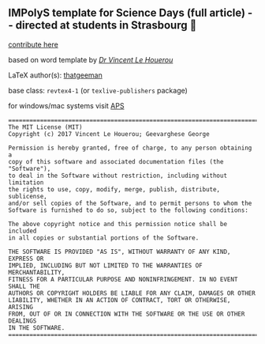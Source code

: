 ## IMPolyS template for Science Days (full article) -- directed at students in Strasbourg :metal:

[contribute here](https://github.com/thatgeeman/egg-impolys.git)

based on word template by [*Dr Vincent Le Houerou*](https://www-ics.u-strasbg.fr/spip.php?article229)

LaTeX author(s): [thatgeeman](https://github.com/thatgeeman)

base class: `revtex4-1` (or `texlive-publishers` package)

for windows/mac systems visit [APS](https://journals.aps.org/revtex)

```
===============================================================================
The MIT License (MIT)
Copyright (c) 2017 Vincent Le Houerou; Geevarghese George

Permission is hereby granted, free of charge, to any person obtaining a 
copy of this software and associated documentation files (the "Software"), 
to deal in the Software without restriction, including without limitation 
the rights to use, copy, modify, merge, publish, distribute, sublicense, 
and/or sell copies of the Software, and to permit persons to whom the 
Software is furnished to do so, subject to the following conditions:

The above copyright notice and this permission notice shall be included 
in all copies or substantial portions of the Software.

THE SOFTWARE IS PROVIDED "AS IS", WITHOUT WARRANTY OF ANY KIND, EXPRESS OR 
IMPLIED, INCLUDING BUT NOT LIMITED TO THE WARRANTIES OF MERCHANTABILITY, 
FITNESS FOR A PARTICULAR PURPOSE AND NONINFRINGEMENT. IN NO EVENT SHALL THE 
AUTHORS OR COPYRIGHT HOLDERS BE LIABLE FOR ANY CLAIM, DAMAGES OR OTHER 
LIABILITY, WHETHER IN AN ACTION OF CONTRACT, TORT OR OTHERWISE, ARISING 
FROM, OUT OF OR IN CONNECTION WITH THE SOFTWARE OR THE USE OR OTHER DEALINGS 
IN THE SOFTWARE.
===============================================================================
```
